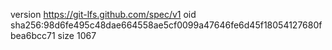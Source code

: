 version https://git-lfs.github.com/spec/v1
oid sha256:98d6fe495c48dae664558ae5cf0099a47646fe6d45f18054127680fbea6bcc71
size 1067
